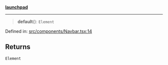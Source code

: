[**launchpad**](index.md)

***

> **default**(): `Element`

Defined in: [src/components/Navbar.tsx:14](https://github.com/victorbratov/launchpad/blob/76a3946e066bd4867b4d8959b0de6dc2965f2137/src/components/Navbar.tsx#L14)

## Returns

`Element`
